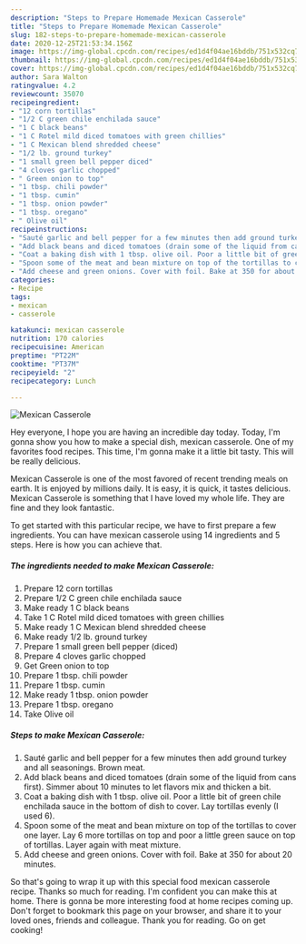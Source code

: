 ```yaml
---
description: "Steps to Prepare Homemade Mexican Casserole"
title: "Steps to Prepare Homemade Mexican Casserole"
slug: 182-steps-to-prepare-homemade-mexican-casserole
date: 2020-12-25T21:53:34.156Z
image: https://img-global.cpcdn.com/recipes/ed1d4f04ae16bddb/751x532cq70/mexican-casserole-recipe-main-photo.jpg
thumbnail: https://img-global.cpcdn.com/recipes/ed1d4f04ae16bddb/751x532cq70/mexican-casserole-recipe-main-photo.jpg
cover: https://img-global.cpcdn.com/recipes/ed1d4f04ae16bddb/751x532cq70/mexican-casserole-recipe-main-photo.jpg
author: Sara Walton
ratingvalue: 4.2
reviewcount: 35070
recipeingredient:
- "12 corn tortillas"
- "1/2 C green chile enchilada sauce"
- "1 C black beans"
- "1 C Rotel mild diced tomatoes with green chillies"
- "1 C Mexican blend shredded cheese"
- "1/2 lb. ground turkey"
- "1 small green bell pepper diced"
- "4 cloves garlic chopped"
- " Green onion to top"
- "1 tbsp. chili powder"
- "1 tbsp. cumin"
- "1 tbsp. onion powder"
- "1 tbsp. oregano"
- " Olive oil"
recipeinstructions:
- "Sauté garlic and bell pepper for a few minutes then add ground turkey and all seasonings. Brown meat."
- "Add black beans and diced tomatoes (drain some of the liquid from cans first). Simmer about 10 minutes to let flavors mix and thicken a bit."
- "Coat a baking dish with 1 tbsp. olive oil. Poor a little bit of green chile enchilada sauce in the bottom of dish to cover. Lay tortillas evenly (I used 6)."
- "Spoon some of the meat and bean mixture on top of the tortillas to cover one layer. Lay 6 more tortillas on top and poor a little green sauce on top of tortillas. Layer again with meat mixture."
- "Add cheese and green onions. Cover with foil. Bake at 350 for about 20 minutes."
categories:
- Recipe
tags:
- mexican
- casserole

katakunci: mexican casserole 
nutrition: 170 calories
recipecuisine: American
preptime: "PT22M"
cooktime: "PT37M"
recipeyield: "2"
recipecategory: Lunch

---
```



![Mexican Casserole](https://img-global.cpcdn.com/recipes/ed1d4f04ae16bddb/751x532cq70/mexican-casserole-recipe-main-photo.jpg)

Hey everyone, I hope you are having an incredible day today. Today, I'm gonna show you how to make a special dish, mexican casserole. One of my favorites food recipes. This time, I'm gonna make it a little bit tasty. This will be really delicious.

Mexican Casserole is one of the most favored of recent trending meals on earth. It is enjoyed by millions daily. It is easy, it is quick, it tastes delicious. Mexican Casserole is something that I have loved my whole life. They are fine and they look fantastic.




To get started with this particular recipe, we have to first prepare a few ingredients. You can have mexican casserole using 14 ingredients and 5 steps. Here is how you can achieve that.

<!--inarticleads1-->

##### The ingredients needed to make Mexican Casserole:

1. Prepare 12 corn tortillas
1. Prepare 1/2 C green chile enchilada sauce
1. Make ready 1 C black beans
1. Take 1 C Rotel mild diced tomatoes with green chillies
1. Make ready 1 C Mexican blend shredded cheese
1. Make ready 1/2 lb. ground turkey
1. Prepare 1 small green bell pepper (diced)
1. Prepare 4 cloves garlic chopped
1. Get  Green onion to top
1. Prepare 1 tbsp. chili powder
1. Prepare 1 tbsp. cumin
1. Make ready 1 tbsp. onion powder
1. Prepare 1 tbsp. oregano
1. Take  Olive oil




<!--inarticleads2-->

##### Steps to make Mexican Casserole:

1. Sauté garlic and bell pepper for a few minutes then add ground turkey and all seasonings. Brown meat.
1. Add black beans and diced tomatoes (drain some of the liquid from cans first). Simmer about 10 minutes to let flavors mix and thicken a bit.
1. Coat a baking dish with 1 tbsp. olive oil. Poor a little bit of green chile enchilada sauce in the bottom of dish to cover. Lay tortillas evenly (I used 6).
1. Spoon some of the meat and bean mixture on top of the tortillas to cover one layer. Lay 6 more tortillas on top and poor a little green sauce on top of tortillas. Layer again with meat mixture.
1. Add cheese and green onions. Cover with foil. Bake at 350 for about 20 minutes.




So that's going to wrap it up with this special food mexican casserole recipe. Thanks so much for reading. I'm confident you can make this at home. There is gonna be more interesting food at home recipes coming up. Don't forget to bookmark this page on your browser, and share it to your loved ones, friends and colleague. Thank you for reading. Go on get cooking!
